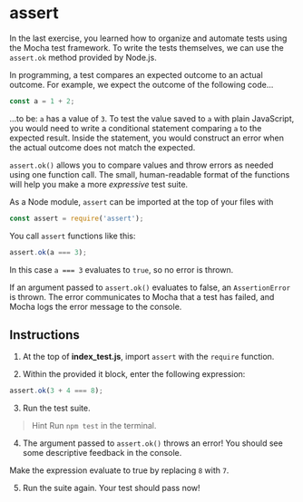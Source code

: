 # assert

In the last exercise, you learned how to organize and automate tests using the Mocha test framework. To write the tests themselves, we can use the ``assert.ok`` method provided by Node.js.

In programming, a test compares an expected outcome to an actual outcome. For example, we expect the outcome of the following code…
```javascript
const a = 1 + 2;
```

…to be: ``a`` has a value of ``3``. To test the value saved to ``a`` with plain JavaScript, you would need to write a conditional statement comparing ``a`` to the expected result. Inside the statement, you would construct an error when the actual outcome does not match the expected.

``assert.ok()`` allows you to compare values and throw errors as needed using one function call. The small, human-readable format of the functions will help you make a more *expressive* test suite.

As a Node module, ``assert`` can be imported at the top of your files with
```javascript
const assert = require('assert');
```

You call ``assert`` functions like this:
```javascript
assert.ok(a === 3);
```

In this case ``a === 3`` evaluates to ``true``, so no error is thrown.

If an argument passed to ``assert.ok()`` evaluates to false, an ``AssertionError`` is thrown. The error communicates to Mocha that a test has failed, and Mocha logs the error message to the console.

## Instructions

1. At the top of **index_test.js**, import ``assert`` with the ``require`` function.

2. Within the provided it block, enter the following expression:
```javascript
assert.ok(3 + 4 === 8);
```

3. Run the test suite.

> Hint
Run ``npm test`` in the terminal.

4. The argument passed to ``assert.ok()`` throws an error! You should see some descriptive feedback in the console.

Make the expression evaluate to true by replacing ``8`` with ``7``.

5. Run the suite again. Your test should pass now!